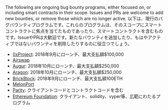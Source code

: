
The following are ongoing bug bounty programs, either focused on, or including smart contracts in their scope. Issues and PRs are welcome to add new bounties, or remove those which are no longer active.
以下は、現行のバグバウンティプログラムです。これらのプログラムは、そのスコープにスマートコントラクトに焦点を当てたものであったり、スマートコントラクトを含むものです。IssueやPRは大歓迎です。新たなバウンティを追加したり、もはやアクティブではないバウンティを削除したりするのに役立つでしょう。

* [0xProject](https://0xproject.com/wiki#Bug-Bounty): 2018年9月にローンチ、最大支払額$100,000
* [Airswap](https://medium.com/fluidity/smart-contracts-and-bug-bounty-ad75733eb53)
* [Augur](https://www.augur.net/bounty/): 2018年10月にローンチ、最大支払額$250,000
* [Aragon](https://wiki.aragon.org/dev/bug_bounty/): 2018年10月にローンチ、最大支払額$250,000
* [BrickBlock](https://blog.brickblock.io/join-the-brickblock-bug-bounty-program-7b431f2bcc02): 2018年9月にローンチ、最大支払額100ETH
* [MelonPort](https://melonport.com/bug-bounty)
* [Parity](https://www.parity.io/bug-bounty/): クライアントコードとコントラクトコードを含む
* [Ethereum Foundation](https://bounty.ethereum.org/#bounty-scope): クライアント、solidity、vyper等、広範にわたるプログラム




